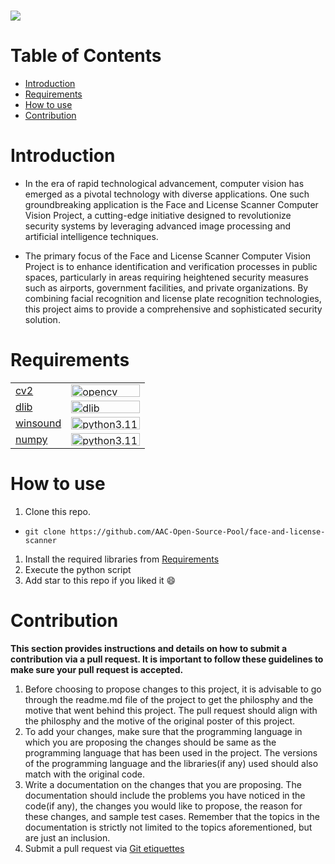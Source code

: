 <h1 align="centre">
   <img src="https://imgur.com/8MzaiI5.png">
</h1>

# Table of Contents
- [Introduction](#introduction) <br>
- [Requirements](#requirements) <br>
- [How to use](#how-to-use) <br>
- [Contribution](#contribution)

# Introduction
- In the era of rapid technological advancement, computer vision has emerged as a pivotal technology with diverse applications. One such groundbreaking application is the Face and License Scanner Computer Vision Project, a cutting-edge initiative designed to revolutionize security systems by leveraging advanced image processing and artificial intelligence techniques.

- The primary focus of the Face and License Scanner Computer Vision Project is to enhance identification and verification processes in public spaces, particularly in areas requiring heightened security measures such as airports, government facilities, and private organizations. By combining facial recognition and license plate recognition technologies, this project aims to provide a comprehensive and sophisticated security solution.

# Requirements
|||
|--|--|
|[cv2](https://pypi.org/project/opencv-python/)|<img src="https://i.imgur.com/HZ47qGk.png" style="width:110px; height:20px;" alt="opencv">|
|[dlib](https://pypi.org/project/dlib/)|<img src="https://i.imgur.com/J2ER8PD.png" style="width:110px; height:20px;" alt="dlib">|
|[winsound](https://docs.python.org/3/library/winsound.html)|<img src="https://i.imgur.com/0JFzcLy.png" style="width:110px; height:20px;" alt="python3.11.x">|
|[numpy](https://numpy.org)|<img src="https://i.imgur.com/vM19fZj.png" style="width:110px; height:20px;" alt="python3.11.x">|

# How to use
1. Clone this repo. <br>
-  ```terminal
   git clone https://github.com/AAC-Open-Source-Pool/face-and-license-scanner
   ```
1. Install the required libraries from [Requirements](#requirements) <br>
1. Execute the python script <br>
1. Add star to this repo if you liked it 😄
   
# Contribution 
**This section provides instructions and details on how to submit a contribution via a pull request. It is important to follow these guidelines to make sure your pull request is accepted.**
1. Before choosing to propose changes to this project, it is advisable to go through the readme.md file of the project to get the philosphy and the motive that went behind this project. The pull request should align with the philosphy and the motive of the original poster of this project.
2. To add your changes, make sure that the programming language in which you are proposing the changes should be same as the programming language that has been used in the project. The versions of the programming language and the libraries(if any) used should also match with the original code.
3. Write a documentation on the changes that you are proposing. The documentation should include the problems you have noticed in the code(if any), the changes you would like to propose, the reason for these changes, and sample test cases. Remember that the topics in the documentation is strictly not limited to the topics aforementioned, but are just an inclusion.
4. Submit a pull request via [Git etiquettes](https://gist.github.com/mikepea/863f63d6e37281e329f8) 
